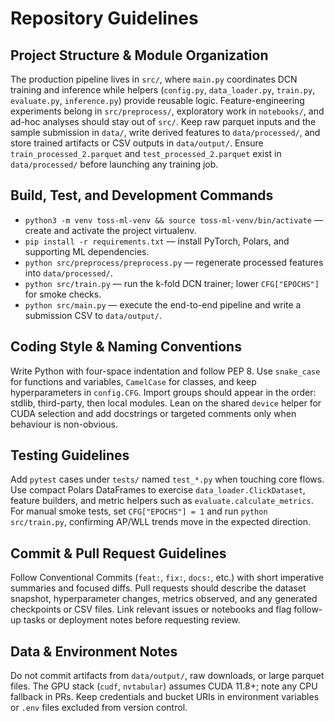 # Repository Guidelines

## Project Structure & Module Organization
The production pipeline lives in `src/`, where `main.py` coordinates DCN training and inference while helpers (`config.py`, `data_loader.py`, `train.py`, `evaluate.py`, `inference.py`) provide reusable logic. Feature-engineering experiments belong in `src/preprocess/`, exploratory work in `notebooks/`, and ad-hoc analyses should stay out of `src/`. Keep raw parquet inputs and the sample submission in `data/`, write derived features to `data/processed/`, and store trained artifacts or CSV outputs in `data/output/`. Ensure `train_processed_2.parquet` and `test_processed_2.parquet` exist in `data/processed/` before launching any training job.

## Build, Test, and Development Commands
- `python3 -m venv toss-ml-venv && source toss-ml-venv/bin/activate` — create and activate the project virtualenv.
- `pip install -r requirements.txt` — install PyTorch, Polars, and supporting ML dependencies.
- `python src/preprocess/preprocess.py` — regenerate processed features into `data/processed/`.
- `python src/train.py` — run the k-fold DCN trainer; lower `CFG["EPOCHS"]` for smoke checks.
- `python src/main.py` — execute the end-to-end pipeline and write a submission CSV to `data/output/`.

## Coding Style & Naming Conventions
Write Python with four-space indentation and follow PEP 8. Use `snake_case` for functions and variables, `CamelCase` for classes, and keep hyperparameters in `config.CFG`. Import groups should appear in the order: stdlib, third-party, then local modules. Lean on the shared `device` helper for CUDA selection and add docstrings or targeted comments only when behaviour is non-obvious.

## Testing Guidelines
Add `pytest` cases under `tests/` named `test_*.py` when touching core flows. Use compact Polars DataFrames to exercise `data_loader.ClickDataset`, feature builders, and metric helpers such as `evaluate.calculate_metrics`. For manual smoke tests, set `CFG["EPOCHS"] = 1` and run `python src/train.py`, confirming AP/WLL trends move in the expected direction.

## Commit & Pull Request Guidelines
Follow Conventional Commits (`feat:`, `fix:`, `docs:`, etc.) with short imperative summaries and focused diffs. Pull requests should describe the dataset snapshot, hyperparameter changes, metrics observed, and any generated checkpoints or CSV files. Link relevant issues or notebooks and flag follow-up tasks or deployment notes before requesting review.

## Data & Environment Notes
Do not commit artifacts from `data/output/`, raw downloads, or large parquet files. The GPU stack (`cudf`, `nvtabular`) assumes CUDA 11.8+; note any CPU fallback in PRs. Keep credentials and bucket URIs in environment variables or `.env` files excluded from version control.
